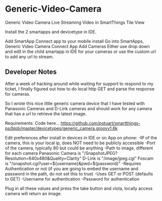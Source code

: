 # Generic-Video-Camera
Generic Video Camera Live Streaming Video in SmartThings Tile View

Install the 2 smartapps and devicetype in IDE.

Add SmartApp Connect app to your mobile install
Go into SmartApps, Generic Video Camera Connect App
Add Cameras
Either use drop down and edit in the child smartapp in IDE for your cameras
or
use the custom url to add any url to stream.

## Developer Notes

After a week of hacking around while waiting for support to respond to my ticket, I finally figured out how to do local http GET and parse the response for cameras.

So I wrote this nice little generic camera device that I have tested with Panasonic Cameras and D-Link cameras and should work for any camera that has a url to retrieve the latest image.

Requirements:
Code here... https://github.com/pstuart/smartthings-ps/blob/master/devicetypes/generic_camera.groovy1.6k

Edit preferences after install in devices in IDE or on App on phone:
-IP of the camera, this is your local ip, does NOT need to be publicly accessible
-Port of the camera, typically 80 but could be anything
-Path to image, different for each camera
Panasonic Camera is "/SnapshotJPEG?Resolution=640x480&Quality=Clarity"
D-Link is "/image/jpeg.cgi"
Foscam is "/snapshot.cgi?user=${username}&pwd=${password}"
-Requires Authentication or not (if you are going to embed the username and password in the path, do not set this to true)
-Uses GET or POST (defaults to GET)
-Username for authentication
-Password for authentication

Plug in all these values and press the take button and viola, locally access camera will return an image.
